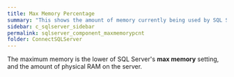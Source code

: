 ```yaml
---
title: Max Memory Percentage
summary: "This shows the amount of memory currently being used by SQL Server as a percentage of the maximum amount of memory that SQL Server is configured to use."
sidebar: c_sqlserver_sidebar
permalink: sqlserver_component_maxmemorypcnt
folder: ConnectSQLServer
---
```



The maximum memory is the lower of SQL Server's **max memory** setting, and the amount of physical RAM on the server.
